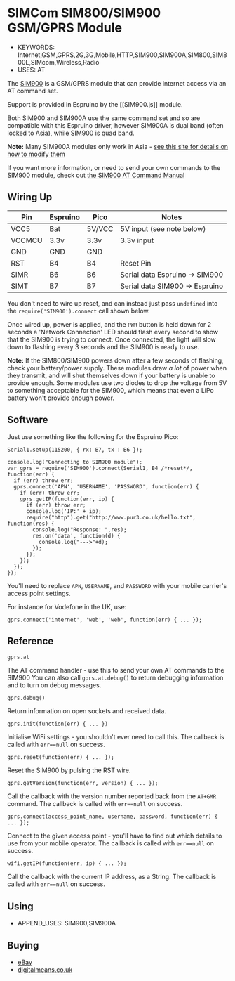 <!--- Copyright (c) 2015 Gordon Williams Tobias Schwalm. See the file LICENSE for copying permission. -->
SIMCom SIM800/SIM900 GSM/GPRS Module
==========================

* KEYWORDS: Internet,GSM,GPRS,2G,3G,Mobile,HTTP,SIM900,SIM900A,SIM800,SIM800L,SIMcom,Wireless,Radio
* USES: AT

The [SIM900](http://wm.sim.com/producten.aspx?id=1019) is a GSM/GPRS module that can provide internet access via an AT command set.

Support is provided in Espruino by the [[SIM900.js]] module.

Both SIM900 and SIM900A use the same command set and so are compatible with this Espruino driver, however SIM900A is dual band (often locked to Asia), while SIM900 is quad band.

**Note:** Many SIM900A modules only work in Asia - [see this site for details on how to modify them](http://amichalec.net/2014/08/sim900a-fixed-for-europe/)

If you want more information, or need to send your own commands to the SIM900 module, check out [the SIM900 AT Command Manual](/datasheets/SIM900_AT.pdf)

Wiring Up
--------

| Pin    | Espruino | Pico | Notes |
|--------|----------|-------|------|
| VCC5   | Bat      | 5V/VCC | 5V input (see note below) |
| VCCMCU | 3.3v     | 3.3v | 3.3v input |
| GND    | GND      | GND |           |
| RST    | B4       | B4  | Reset Pin |
| SIMR   | B6       | B6  | Serial data Espruino -> SIM900  |
| SIMT   | B7       | B7  | Serial data SIM900 -> Espruino |

You don't need to wire up reset, and can instead just pass `undefined` into the `require('SIM900').connect` call shown below.

Once wired up, power is applied, and the `PWR` button is held down for 2 seconds a 'Network Connection' LED should flash every second to show that the SIM900 is trying to connect. Once connected, the light will slow down to flashing every 3 seconds and the SIM900 is ready to use.

**Note:** If the SIM800/SIM900 powers down after a few seconds of flashing, check your battery/power supply. These modules draw *a lot* of power when they transmit, and will shut themselves down if your battery is unable to provide enough. Some modules use two diodes to drop the voltage from 5V to something acceptable for the SIM900, which means that even a LiPo battery won't provide enough power.


Software
-------

Just use something like the following for the Espruino Pico:

```
Serial1.setup(115200, { rx: B7, tx : B6 });

console.log("Connecting to SIM900 module");
var gprs = require('SIM900').connect(Serial1, B4 /*reset*/, function(err) {
  if (err) throw err;
  gprs.connect('APN', 'USERNAME', 'PASSWORD', function(err) {
    if (err) throw err;
    gprs.getIP(function(err, ip) {
      if (err) throw err;
      console.log('IP:' + ip);
      require("http").get("http://www.pur3.co.uk/hello.txt", function(res) {
        console.log("Response: ",res);
        res.on('data', function(d) {
          console.log("--->"+d);
        });
      });
    });
  });
});
```

You'll need to replace `APN`, `USERNAME`, and `PASSWORD` with your mobile carrier's access point settings.

For instance for Vodefone in the UK, use:

```
gprs.connect('internet', 'web', 'web', function(err) { ... });
```


Reference
--------

`gprs.at`

The AT command handler - use this to send your own AT commands to the SIM900
You can also call `gprs.at.debug()` to return debugging information and to turn
on debug messages.

`gprs.debug()`

Return information on open sockets and received data.

`gprs.init(function(err) { ... })`

Initialise WiFi settings - you shouldn't ever need to call this. The callback is called with `err==null` on success.

`gprs.reset(function(err) { ... });`

Reset the SIM900 by pulsing the RST wire.

`gprs.getVersion(function(err, version) { ... });`

Call the callback with the version number reported back from the `AT+GMR` command. The callback is called with `err==null` on success.

`gprs.connect(access_point_name, username, password, function(err) { ... });`

Connect to the given access point - you'll have to find out which details to use from your mobile operator. The callback is called with `err==null` on success.

`wifi.getIP(function(err, ip) { ... });`

Call the callback with the current IP address, as a String.  The callback is called with `err==null` on success.

Using 
-----

* APPEND_USES: SIM900,SIM900A

Buying
-----

* [eBay](http://www.ebay.com/sch/i.html?_nkw=SIM900)
* [digitalmeans.co.uk](https://digitalmeans.co.uk/shop/index.php?route=product/search&tag=SIM900)

